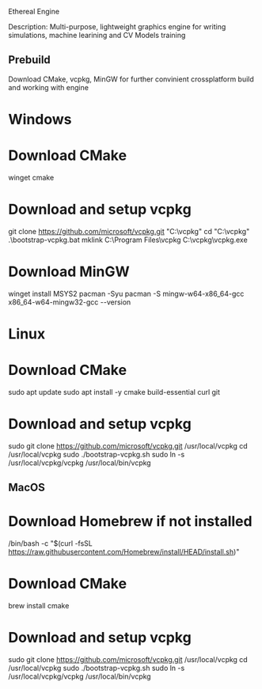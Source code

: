 Ethereal Engine

Description:
Multi-purpose, lightweight graphics engine for writing simulations, machine learining and CV Models training

## Prebuild
Download CMake, vcpkg, MinGW for further convinient crossplatform build and working with engine

# Windows

# Download CMake
winget cmake

# Download and setup vcpkg
git clone https://github.com/microsoft/vcpkg.git "C:\vcpkg"
cd "C:\vcpkg"
.\bootstrap-vcpkg.bat
mklink C:\Program Files\vcpkg C:\vcpkg\vcpkg.exe

# Download MinGW
winget install MSYS2
pacman -Syu
pacman -S mingw-w64-x86_64-gcc
x86_64-w64-mingw32-gcc --version

# Linux
# Download CMake
sudo apt update
sudo apt install -y cmake build-essential curl git

# Download and setup vcpkg
sudo git clone https://github.com/microsoft/vcpkg.git /usr/local/vcpkg
cd /usr/local/vcpkg
sudo ./bootstrap-vcpkg.sh
sudo ln -s /usr/local/vcpkg/vcpkg /usr/local/bin/vcpkg

## MacOS
# Download Homebrew if not installed
/bin/bash -c "$(curl -fsSL https://raw.githubusercontent.com/Homebrew/install/HEAD/install.sh)"

# Download CMake
brew install cmake

# Download and setup vcpkg
sudo git clone https://github.com/microsoft/vcpkg.git /usr/local/vcpkg
cd /usr/local/vcpkg
sudo ./bootstrap-vcpkg.sh
sudo ln -s /usr/local/vcpkg/vcpkg /usr/local/bin/vcpkg